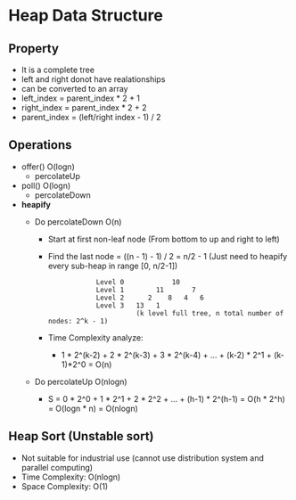 # Heap Data Structure

## Property
  - It is a complete tree
  - left and right donot have realationships
  - can be converted to an array
  - left_index = parent_index * 2 + 1
  - right_index = parent_index * 2 + 2
  - parent_index = (left/right index - 1) / 2
  
## Operations
  - offer()  O(logn)
    - percolateUp
  - poll()  O(logn)
    - percolateDown
  - <b>heapify</b>
    - Do percolateDown O(n)
      - Start at first non-leaf node (From bottom to up and right to left)
      - Find the last node  = ((n - 1) - 1) / 2 = n/2 - 1 (Just need to heapify every sub-heap in range [0, n/2-1])

                        Level 0            10
                        Level 1        11       7 
                        Level 2      2    8   4   6 
                        Level 3   13   1
                                  (k level full tree, n total number of nodes: 2^k - 1)
      - Time Complexity analyze:
        - 1 * 2^(k-2) + 2 * 2^(k-3) + 3 * 2^(k-4) + ... + (k-2) * 2^1 + (k-1)*2^0 = O(n)
        
    - Do percolateUp  O(nlogn)
      - S = 0 * 2^0 + 1 * 2^1 + 2 * 2^2 + ... + (h-1) * 2^(h-1) = O(h * 2^h) = O(logn * n) = O(nlogn)
      
## Heap Sort (Unstable sort)
  - Not suitable for industrial use (cannot use distribution system and parallel computing) 
  - Time Complexity: O(nlogn)
  - Space Complexity: O(1)
